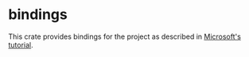# bindings

This crate provides bindings for the project as described in [Microsoft's tutorial](https://docs.microsoft.com/en-us/windows/dev-environment/rust/rss-reader-rust-for-windows).
